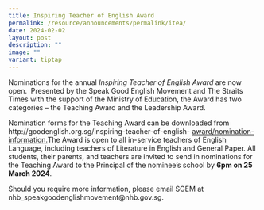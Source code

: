 ```yaml
---
title: Inspiring Teacher of English Award
permalink: /resource/announcements/permalink/itea/
date: 2024-02-02
layout: post
description: ""
image: ""
variant: tiptap
---
```

<p>Nominations for the annual <em>Inspiring Teacher of English</em>  <em>Award</em> are
now open.&nbsp; Presented by the Speak Good English Movement and The Straits
Times with the support of the Ministry of Education, the Award has two
categories – the Teaching Award and the Leadership Award.&nbsp;</p>
<p></p>
<p>Nomination forms for the Teaching Award can be downloaded from <a rel="noopener noreferrer nofollow" target="_blank">http://goodenglish.org.sg/inspiring-teacher-of-english-</a>
<a href="http://goodenglish.org.sg/inspiring-teacher-of-english-award/nomination-information" rel="noopener noreferrer nofollow" target="_blank">award/nomination-information.</a>The Award is open to all in-service teachers
of English Language, including teachers of Literature in English and General
Paper. All students, their parents, and teachers are invited to send in
nominations for the Teaching Award to the Principal of the nominee’s school
by <strong>6pm on 25 March 2024</strong>.&nbsp;</p>
<p></p>
<p>Should you require more information, please email SGEM at <a rel="noopener noreferrer nofollow" target="_blank">nhb_speakgoodenglishmovement@nhb.gov.sg</a>.&nbsp;</p>